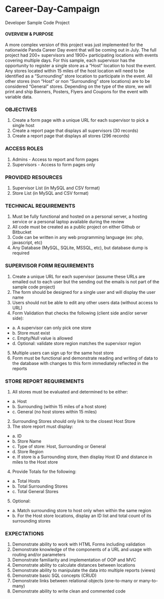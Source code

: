 # Career-Day-Campaign
Developer Sample Code Project

#### OVERVIEW & PURPOSE
A more complex version of this project was just implemented for the nationwide Panda Career Day event that will be coming out in July. The full project had 200+ supervisors and 1900+ participating locations with events covering multiple days.
For this sample, each supervisor has the opportunity to register a single store as a “Host” location to host the event.
Any stores located within 15 miles of the host location will need to be identified as a “Surrounding” store location to participate in the event.
All other stores (non “Host” or non “Surrounding” store locations) are to be considered “General” stores.
Depending on the type of the store, we will print and ship Banners, Posters, Flyers and Coupons for the event with variable data.

### OBJECTIVES
1. Create a form page with a unique URL for each supervisor to pick a single host
2. Create a report page that displays all supervisors (30 records)
3. Create a report page that displays all stores (296 records)

### ACCESS ROLES
1. Admins - Access to report and form pages
2. Supervisors - Access to form pages only

### PROVIDED RESOURCES
1. Supervisor List (in MySQL and CSV format)
2. Store List (in MySQL and CSV format)

### TECHNICAL REQUIREMENTS
1. Must be fully functional and hosted on a personal server, a hosting service or a personal laptop available during the review
2. All code must be created as a public project on either Github or Bitbucket
3. Code can be written in any web programming language (ex: php, javascript, etc)
4. Any Database (MySQL, SQLite, MSSQL, etc), but database dump is required

### SUPERVISOR FORM REQUIREMENTS
1. Create a unique URL for each supervisor (assume these URLs are emailed out to each user but the sending out the emails is not part of the sample code project)
2. The form should be designed for a single user and will display the user name
3. Users should not be able to edit any other users data (without access to URL)
4. Form Validation that checks the following (client side and/or server side):
* a. A supervisor can only pick one store
* b. Store must exist
* c. Empty/Null value is allowed
* d. Optional: validate store region matches the supervisor region
5. Multiple users can sign up for the same host store
6. Form must be functional and demonstrate reading and writing of data to the
database with changes to this form immediately reflected in the reports

### STORE REPORT REQUIREMENTS
1. All stores must be evaluated and determined to be either: 
* a. Host
* b. Surrounding (within 15 miles of a host store)
* c. General (no host stores within 15 miles)
2. Surrounding Stores should only link to the closest Host Store
3. The store report must display:
* a. ID
* b. Store Name
* c. Type of store: Host, Surrounding or General
* d. Store Region
* e. If store is a Surrounding store, then display Host ID and distance in miles to
the Host store
4. Provide Totals for the following:
* a. Total Hosts
* b. Total Surrounding Stores
* c. Total General Stores
5. Optional:
* a. Match surrounding store to host only when within the same region
* b. For the Host store locations, display an ID list and total count of its
surrounding stores

### EXPECTATIONS
1. Demonstrate ability to work with HTML Forms including validation
2. Demonstrate knowledge of the components of a URL and usage with routing
and/or parameters
3. Demonstrate familiarity and implementation of OOP and MVC
4. Demonstrate ability to calculate distances between locations
5. Demonstrate ability to manipulate the data into multiple reports (views)
6. Demonstrate basic SQL concepts (CRUD)
7. Demonstrate links between relational objects (one-to-many or many-to-many)
8. Demonstrate ability to write clean and commented code
